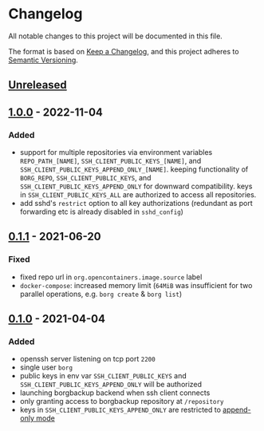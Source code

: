 # Changelog
All notable changes to this project will be documented in this file.

The format is based on [Keep a Changelog](https://keepachangelog.com/en/1.0.0/),
and this project adheres to [Semantic Versioning](https://semver.org/spec/v2.0.0.html).

## [Unreleased]

## [1.0.0] - 2022-11-04
### Added
- support for multiple repositories via environment variables `REPO_PATH_[NAME]`,
  `SSH_CLIENT_PUBLIC_KEYS_[NAME]`, and `SSH_CLIENT_PUBLIC_KEYS_APPEND_ONLY_[NAME]`.
  keeping functionality of `BORG_REPO`, `SSH_CLIENT_PUBLIC_KEYS`,
  and `SSH_CLIENT_PUBLIC_KEYS_APPEND_ONLY` for downward compatibility.
  keys in `SSH_CLIENT_PUBLIC_KEYS_ALL` are authorized to access all repositories.
- add sshd's `restrict` option to all key authorizations
  (redundant as port forwarding etc is already disabled in `sshd_config`)

## [0.1.1] - 2021-06-20
### Fixed
- fixed repo url in `org.opencontainers.image.source` label
- `docker-compose`: increased memory limit
  (`64MiB` was insufficient for two parallel operations, e.g. `borg create` & `borg list`)

## [0.1.0] - 2021-04-04
### Added
- openssh server listening on tcp port `2200`
- single user `borg`
- public keys in env var `SSH_CLIENT_PUBLIC_KEYS` and `SSH_CLIENT_PUBLIC_KEYS_APPEND_ONLY` will be authorized
- launching borgbackup backend when ssh client connects
- only granting access to borgbackup repository at `/repository`
- keys in `SSH_CLIENT_PUBLIC_KEYS_APPEND_ONLY` are restricted to
  [append-only mode](https://borgbackup.readthedocs.io/en/stable/usage/notes.html#append-only-mode)

[Unreleased]: https://github.com/fphammerle/docker-borgbackup-sshd/compare/v1.0.0...master
[1.0.0]: https://github.com/fphammerle/docker-borgbackup-sshd/compare/v0.1.1...v1.0.0
[0.1.1]: https://github.com/fphammerle/docker-borgbackup-sshd/compare/v0.1.0...v0.1.1
[0.1.0]: https://github.com/fphammerle/docker-borgbackup-sshd/tree/v0.1.0
